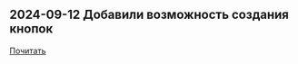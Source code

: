 ## 2024-09-12 Добавили возможность создания кнопок
[Почитать](https://github.com/comagic/comagic-app-onboarding?tab=readme-ov-file#button)
